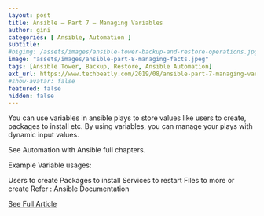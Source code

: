 ```yaml
---
layout: post
title: Ansible – Part 7 – Managing Variables
author: gini
categories: [ Ansible, Automation ]
subtitle: 
#bigimg: /assets/images/ansible-tower-backup-and-restore-operations.jpg
image: "assets/images/ansible-part-8-managing-facts.jpeg"
tags: [Ansible Tower, Backup, Restore, Ansible Automation]
ext_url: https://www.techbeatly.com/2019/08/ansible-part-7-managing-variables.html
#show-avatar: false
featured: false
hidden: false
---
```


You can use variables in ansible plays to store values like users to create, packages to install etc. By using variables, you can manage your plays with dynamic input values.

See Automation with Ansible full chapters.

Example Variable usages:

Users to create
Packages to install
Services to restart
Files to more or create
Refer : Ansible Documentation

[See Full Article](https://www.techbeatly.com/2019/08/ansible-part-7-managing-variables.html) 
